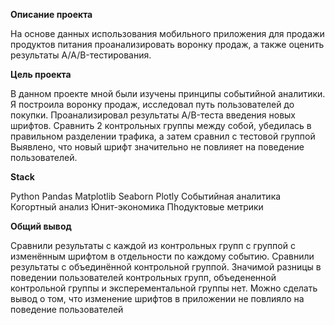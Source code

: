 **Описание проекта**

На основе данных использования мобильного приложения для продажи продуктов питания проанализировать воронку продаж, а также оценить результаты A/A/B-тестирования.

**Цель проекта**

В данном проекте мной были изучены принципы событийной аналитики. Я построила воронку продаж, исследовал путь пользователей до покупки. Проанализировал
результаты A/B-теста введения новых шрифтов. Сравнить 2 контрольных группы между собой, убедилась в правильном разделении трафика, а затем сравнил с тестовой группой
Выявлено, что новый шрифт значительно не повлияет на поведение пользователей.

**Stack**

Python
Pandas
Matplotlib
Seaborn
Plotly
Событийная аналитика
Когортный анализ
Юнит-экономика
Пhодуктовые метрики

**Общий вывод**

Сравнили результаты с каждой из контрольных групп с группой с изменённым шрифтом в отдельности по каждому событию. Сравнили результаты с объединённой контрольной группой. Значимой разницы в поведении пользователей контрольных групп, объедененной контрольной группы и эксперементальной группы нет. Можно сделать вывод о том, что изменение шрифтов в приложении не повлияло на поведение пользователей
